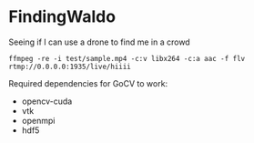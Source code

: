 # FindingWaldo

Seeing if I can use a drone to find me in a crowd

```
ffmpeg -re -i test/sample.mp4 -c:v libx264 -c:a aac -f flv rtmp://0.0.0.0:1935/live/hiiii
```

Required dependencies for GoCV to work:

- opencv-cuda
- vtk
- openmpi
- hdf5
